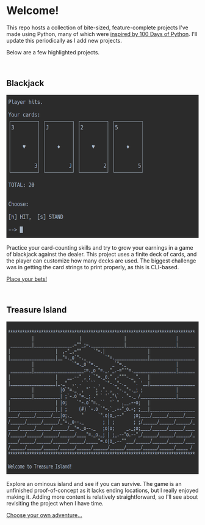 
# Welcome!

This repo hosts a collection of bite-sized, feature-complete projects I've made using Python, many of which were [inspired by 100 Days of Python](https://100daysofpython.dev/). I'll update this periodically as I add new projects.
<p>Below are a few highlighted projects.</p>
<br>

## Blackjack

<img src="https://raw.githubusercontent.com/serocha/python-projects/main/imgs/blackjack.png" width="600" height="375"/>

<p>Practice your card-counting skills and try to grow your earnings in a game of blackjack against the dealer. This project uses a finite deck of cards, and the player can customize how many decks are used. The biggest challenge was in getting the card strings to print properly, as this is CLI-based.</p>

[Place your bets!](https://replit.com/@srocha/blackjack?v=1 "Try it here!")

<br>

## Treasure Island

<img src="https://raw.githubusercontent.com/serocha/python-projects/main/imgs/treasure-island1.png" width="600" height="400"/>

<p>Explore an ominous island and see if you can survive. The game is an unfinished proof-of-concept as it lacks ending locations, but I really enjoyed making it. Adding more content is relatively straightforward, so I'll see about revisiting the project when I have time.</p>

[Choose your own adventure...](https://replit.com/@srocha/treasure-island?v=1 "Try it here!")

<br>
